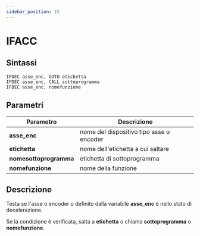 ```yaml
---
sidebar_position: 15
---
```


# IFACC

## Sintassi

  ```
IFDEC asse_enc, GOTO etichetta
IFDEC asse_enc, CALL sottoprogramma
IFDEC asse_enc, nomefunzione
  ```

## Parametri
|Parametro                    | Descrizione                                                                                           |                
|-----------------------------|-------------------------------------------------------------------------------------------------------|
| **asse_enc**                | nome del dispositivo tipo asse o encoder                                                              |         
| **etichetta**               | nome dell'etichetta a cui saltare                                                                     | 
| **nomesottoprogramma**      | etichetta di sottoprogramma                                                                           |
| **nomefunzione**            | nome della funzione                                                                                   |    

## Descrizione
Testa se l'asse o encoder o definito dalla variabile **asse_enc** è nello stato di decelerazione.

Se la condizione è verificata, salta a **etichetta** o chiama **sottoprogramma** o **nomefunzione**.